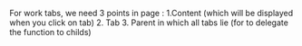 For work tabs, we need 3 points in page :
  1.Content (which will be displayed when you click on tab)
  2. Tab
  3. Parent in which all tabs lie (for to delegate the function to childs)
